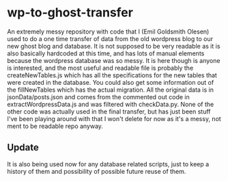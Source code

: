 # wp-to-ghost-transfer
An extremely messy repository with code that I (Emil Goldsmith Olesen) used to do a one time transfer of data from the old wordpress blog to our new ghost blog and database. It is not supposed to be very readable as it is also basically hardcoded at this time, and has lots of manual elements because the wordpress database was so messy. It is here though is anyone is interested, and the most useful and readable file is probably the createNewTables.js which has all the specifications for the new tables that were created in the database. You could also get some information out of the fillNewTables which has the actual migration. All the original data is in jsonData/posts.json and comes from the commented out code in extractWordpressData.js and was filtered with checkData.py. None of the other code was actually used in the final transfer, but has just been stuff I've been playing around with that I won't delete for now as it's a messy, not ment to be readable repo anyway.

## Update
It is also being used now for any database related scripts, just to keep a history of them and possibility of possible future reuse of them.
